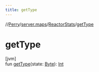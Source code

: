 ```yaml
---
title: getType
---
```

//[Perry](../../../index.html)/[server.maps](../index.html)/[ReactorStats](index.html)/[getType](get-type.html)



# getType



[jvm]\
fun [getType](get-type.html)(state: [Byte](https://kotlinlang.org/api/latest/jvm/stdlib/kotlin/-byte/index.html)): [Int](https://kotlinlang.org/api/latest/jvm/stdlib/kotlin/-int/index.html)




